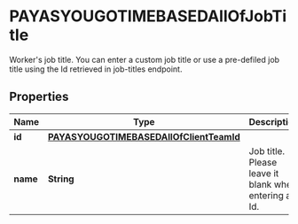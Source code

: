 

# PAYASYOUGOTIMEBASEDAllOfJobTitle

Worker's job title. You can enter a custom job title or use a pre-defiled job title using the Id retrieved in job-titles endpoint.

## Properties

| Name | Type | Description | Notes |
|------------ | ------------- | ------------- | -------------|
|**id** | [**PAYASYOUGOTIMEBASEDAllOfClientTeamId**](PAYASYOUGOTIMEBASEDAllOfClientTeamId.md) |  |  [optional] |
|**name** | **String** | Job title. Please leave it blank when entering an Id. |  [optional] |



